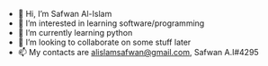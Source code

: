 - 👋 Hi, I’m Safwan Al-Islam
- 👀 I’m interested in learning software/programming
- 🌱 I’m currently learning python
- 💞️ I’m looking to collaborate on some stuff later
- 📫 My contacts are alislamsafwan@gmail.com, Safwan A.I#4295

<!---
SafwanAI/SafwanAI is a ✨ special ✨ repository because its `README.md` (this file) appears on your GitHub profile.
You can click the Preview link to take a look at your changes.
--->
